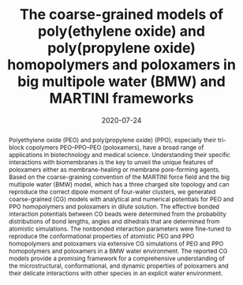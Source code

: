 ---
title: The coarse-grained models of poly(ethylene oxide) and  poly(propylene oxide) homopolymers and poloxamers in big multipole water  (BMW) and MARTINI frameworks
authors:
- Su-Min Ma
- Li Zhao
- Yong-Lei Wang
- 朱有亮
- Zhong-Yuan Lu
date: '2020-07-24'
doi: 10.1039/D0CP01006E
publish_types: 期刊文章
publication: Physical Chemistry Chemical Physics
publication_short: Phys. Chem. Chem. Phys.
abstract: Polyethylene oxide (PEO) and poly(propylene oxide) (PPO),  especially their tri-block copolymers PEO–PPO–PEO (poloxamers), have a  broad range of applications in biotechnology and medical science.  Understanding their specific interactions with biomembranes is the key  to unveil the unique features of poloxamers either as membrane-healing  or membrane pore-forming agents. Based on the coarse-graining convention  of the MARTINI force field and the big multipole water (BMW) model,  which has a three charged site topology and can reproduce the correct  dipole moment of four-water clusters, we generated coarse-grained (CG)  models with analytical and numerical potentials for PEO and PPO  homopolymers and poloxamers in dilute solution. The effective bonded  interaction potentials between CG beads were determined from the  probability distributions of bond lengths, angles and dihedrals that are  determined from atomistic simulations. The nonbonded interaction  parameters were fine-tuned to reproduce the conformational properties of  atomistic PEO and PPO homopolymers and poloxamers via extensive CG  simulations of PEO and PPO homopolymers and poloxamers in a BMW water  environment. The reported CG models provide a promising framework for a  comprehensive understanding of the microstructural, conformational, and  dynamic properties of poloxamers and their delicate interactions with  other species in an explicit water environment.
url_pdf: https://pubs.rsc.org/en/content/articlelanding/2020/cp/d0cp01006e
---